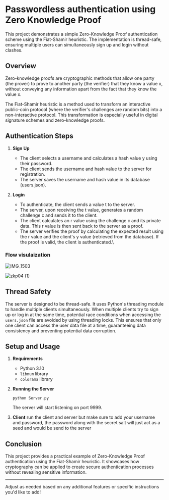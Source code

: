 # Passwordless authentication using Zero Knowledge Proof 

This project demonstrates a simple Zero-Knowledge Proof authentication scheme using the Fiat-Shamir heuristic. The implementation is thread-safe, ensuring multiple users can simultaneously sign up and login without clashes.

## Overview

Zero-knowledge proofs are cryptographic methods that allow one party (the prover) to prove to another party (the verifier) that they know a value x, without conveying any information apart from the fact that they know the value x. 

The Fiat-Shamir heuristic is a method used to transform an interactive public-coin protocol (where the verifier's challenges are random bits) into a non-interactive protocol. This transformation is especially useful in digital signature schemes and zero-knowledge proofs.

## Authentication Steps

1. **Sign Up**
   - The client selects a username and calculates a hash value y using their password.
   - The client sends the username and hash value to the server for registration.
   - The server saves the username and hash value in its database (users.json).

2. **Login**
   - To authenticate, the client sends a value t to the server.
   - The server, upon receiving the t value, generates a random challenge c and sends it to the client.
   - The client calculates an r value using the challenge c and its private data. This r value is then sent back to the server as a proof.
   - The server verifies the proof by calculating the expected result using the r value and the client's y value (retrieved from the database). If the proof is valid, the client is authenticated.\

###  Flow visulaization
![IMG_1503](https://github.com/Am0stafa/Zero-Knowledge-Proof-authentication/assets/62848968/8c97dc43-14c1-4288-8c7a-ed40488e1f8c)

![zkp04 (1)](https://github.com/Am0stafa/Zero-Knowledge-Proof-authentication/assets/62848968/7cdf1886-6b9a-44a1-b409-1a88e806b035)

## Thread Safety

The server is designed to be thread-safe. It uses Python's threading module to handle multiple clients simultaneously. When multiple clients try to sign up or log in at the same time, potential race conditions when accessing the `users.json` file are avoided by using threading locks. This ensures that only one client can access the user data file at a time, guaranteeing data consistency and preventing potential data corruption.

## Setup and Usage

1. **Requirements**
   - Python 3.10
   - `libnum` library
   - `colorama` library
   
2. **Running the Server**
   ```
   python Server.py
   ```
   The server will start listening on port 9999.

3. **Client**
   run the client and server but make sure to add your username and password, the password along with the secret salt will just act as a seed and would be send to the server

## Conclusion

This project provides a practical example of Zero-Knowledge Proof authentication using the Fiat-Shamir heuristic. It showcases how cryptography can be applied to create secure authentication processes without revealing sensitive information.

---

Adjust as needed based on any additional features or specific instructions you'd like to add!
